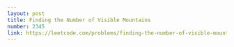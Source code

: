```yaml
---
layout: post
title: Finding the Number of Visible Mountains
number: 2345
link: https://leetcode.com/problems/finding-the-number-of-visible-mountains
---
```

